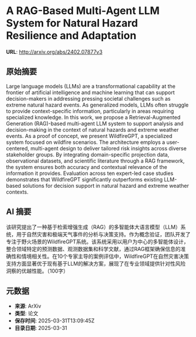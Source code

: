 # A RAG-Based Multi-Agent LLM System for Natural Hazard Resilience and Adaptation

**URL**: http://arxiv.org/abs/2402.07877v3

## 原始摘要

Large language models (LLMs) are a transformational capability at the
frontier of artificial intelligence and machine learning that can support
decision-makers in addressing pressing societal challenges such as extreme
natural hazard events. As generalized models, LLMs often struggle to provide
context-specific information, particularly in areas requiring specialized
knowledge. In this work, we propose a Retrieval-Augmented Generation
(RAG)-based multi-agent LLM system to support analysis and decision-making in
the context of natural hazards and extreme weather events. As a proof of
concept, we present WildfireGPT, a specialized system focused on wildfire
scenarios. The architecture employs a user-centered, multi-agent design to
deliver tailored risk insights across diverse stakeholder groups. By
integrating domain-specific projection data, observational datasets, and
scientific literature through a RAG framework, the system ensures both accuracy
and contextual relevance of the information it provides. Evaluation across ten
expert-led case studies demonstrates that WildfireGPT significantly outperforms
existing LLM-based solutions for decision support in natural hazard and extreme
weather contexts.


## AI 摘要

该研究提出了一种基于检索增强生成（RAG）的多智能体大语言模型（LLM）系统，用于自然灾害和极端天气事件的分析与决策支持。作为概念验证，团队开发了专注于野火场景的WildfireGPT系统。该系统采用以用户为中心的多智能体设计，整合领域特定的预测数据、观测数据集和科学文献，通过RAG框架确保信息的准确性和情境相关性。在10个专家主导的案例评估中，WildfireGPT在自然灾害决策支持方面显著优于现有基于LLM的解决方案，展现了在专业领域提供针对性风险洞察的优越性能。（100字）

## 元数据

- **来源**: ArXiv
- **类型**: 论文
- **保存时间**: 2025-03-31T13:09:45Z
- **目录日期**: 2025-03-31
